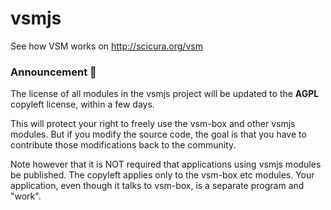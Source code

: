 # vsmjs

See how VSM works on http://scicura.org/vsm

### Announcement :mega:

The license of all modules in the vsmjs project will be updated to the **AGPL** copyleft license, within a few days.

This will protect your right to freely use the vsm-box and other vsmjs modules. But if you modify the source code, the goal is that you have to contribute those modifications back to the community.

Note however that it is NOT required that applications using vsmjs modules be published. The copyleft applies only to the vsm-box etc modules. Your application, even though it talks to vsm-box, is a separate program and "work".
